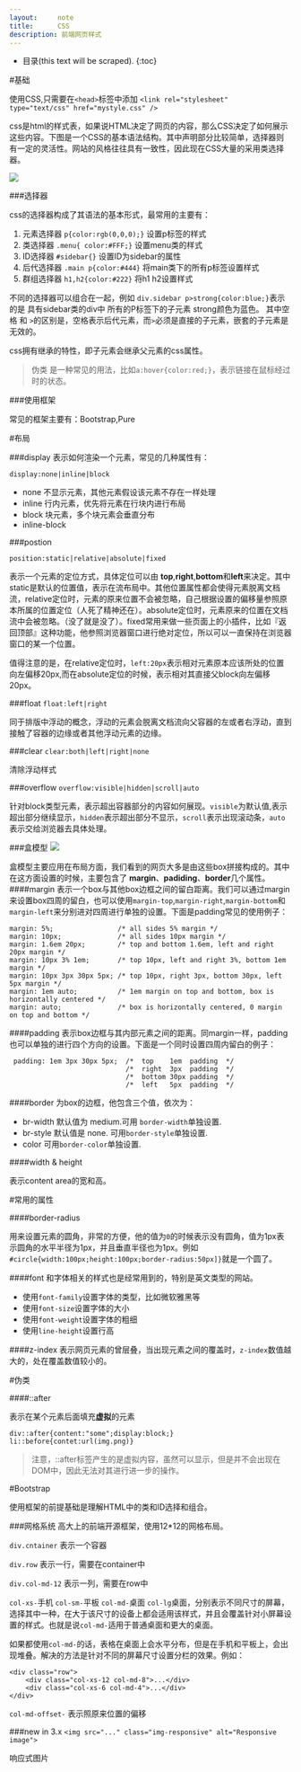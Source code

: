 ```yaml
---
layout:     note
title:      CSS
description: 前端网页样式
---
```


* 目录(this text will be scraped).
{:toc}


#基础

使用CSS,只需要在`<head>`标签中添加
`<link rel="stylesheet" type="text/css" href="mystyle.css" />`

css是html的样式表，如果说HTML决定了网页的内容，那么CSS决定了如何展示这些内容。下图是一个CSS的基本语法结构。其中声明部分比较简单，选择器则有一定的灵活性。网站的风格往往具有一致性，因此现在CSS大量的采用类选择器。

![](http://www.w3school.com.cn/i/ct_css_selector.gif)


###选择器

css的选择器构成了其语法的基本形式，最常用的主要有：

1. 元素选择器 `p{color:rgb(0,0,0);}` 设置p标签的样式
2. 类选择器  `.menu{ color:#FFF;}` 设置menu类的样式
3. ID选择器  `#sidebar{}` 设置ID为sidebar的属性
4. 后代选择器 `.main p{color:#444}` 将main类下的所有p标签设置样式
5. 群组选择器 `h1,h2{color:#222}` 将h1 h2设置样式

不同的选择器可以组合在一起，例如 `div.sidebar p>strong{color:blue;}`表示的是 具有sidebar类的div中 所有的P标签下的子元素 strong颜色为蓝色。 其中空格 和 `>`的区别是，空格表示后代元素，而`>`必须是直接的子元素，嵌套的子元素是无效的。

css拥有继承的特性，即子元素会继承父元素的css属性。

> 伪类 是一种常见的用法，比如`a:hover{color:red;}`，表示链接在鼠标经过时的状态。



###使用框架

常见的框架主要有：Bootstrap,Pure


#布局

###display
表示如何渲染一个元素，常见的几种属性有：

`display:none|inline|block`

+ none 不显示元素，其他元素假设该元素不存在一样处理
+ inline 行内元素，优先将元素在行块内进行布局
+ block 块元素，多个块元素会垂直分布
+ inline-block 

###postion

`position:static|relative|absolute|fixed`

表示一个元素的定位方式，具体定位可以由 **top**,**right**,**bottom**和**left**来决定。其中static是默认的位置值，表示在流布局中。其他位置属性都会使得元素脱离文档流，relative定位时，元素的原来位置不会被忽略，自己根据设置的偏移量参照原本所属的位置定位（人死了精神还在）。absolute定位时，元素原来的位置在文档流中会被忽略。（没了就是没了）。fixed常用来做一些页面上的小插件，比如『返回顶部』这种功能，他参照浏览器窗口进行绝对定位，所以可以一直保持在浏览器窗口的某一个位置。

值得注意的是，在relative定位时，`left:20px`表示相对元素原本应该所处的位置向左偏移20px,而在absolute定位的时候，表示相对其直接父block向左偏移20px。


###float
`float:left|right`

同于排版中浮动的概念，浮动的元素会脱离文档流向父容器的左或者右浮动，直到接触了容器的边缘或者其他浮动元素的边缘。

###clear
`clear:both|left|right|none`

清除浮动样式


###overflow
`overflow:visible|hidden|scroll|auto`

针对block类型元素，表示超出容器部分的内容如何展现。`visible`为默认值,表示超出部分继续显示，`hidden`表示超出部分不显示，`scroll`表示出现滚动条，`auto`表示交给浏览器去具体处理。



###盒模型
![](http://www.w3school.com.cn/i/ct_boxmodel.gif)

盒模型主要应用在布局方面，我们看到的网页大多是由这些box拼接构成的。其中在这方面设置的时候，主要包含了 **margin**、**padiding**、**border**几个属性。
####margin
表示一个box与其他box边框之间的留白距离。我们可以通过margin来设置box四周的留白，也可以使用`margin-top`,`margin-right`,`margin-bottom`和`margin-left`来分别进对四周进行单独的设置。下面是padding常见的使用例子：

    margin: 5%;                /* all sides 5% margin */
    margin: 10px;              /* all sides 10px margin */
    margin: 1.6em 20px;        /* top and bottom 1.6em, left and right 20px margin */
    margin: 10px 3% 1em;       /* top 10px, left and right 3%, bottom 1em margin */
    margin: 10px 3px 30px 5px; /* top 10px, right 3px, bottom 30px, left 5px margin */
    margin: 1em auto;          /* 1em margin on top and bottom, box is horizontally centered */
    margin: auto;              /* box is horizontally centered, 0 margin on top and bottom */

####padding
表示box边框与其内部元素之间的距离。同margin一样，padding也可以单独的进行四个方向的设置。下面是一个同时设置四周内留白的例子：

     padding: 1em 3px 30px 5px;  /*  top    1em  padding  */
                                 /*  right  3px  padding  */
                                 /*  bottom 30px padding  */
                                 /*  left   5px  padding  */
####border
为box的边框，他包含三个值，依次为：

+ br-width 默认值为 medium.可用 `border-width`单独设置.
+ br-style 默认值是 none. 可用`border-style`单独设置.
+ color 可用`border-color`单独设置.

####width & height

表示content area的宽和高。


#常用的属性

####border-radius

用来设置元素的圆角，非常的方便，他的值为`0`的时候表示没有圆角，值为1px表示圆角的水平半径为1px，并且垂直半径也为1px。例如`#circle{width:100px;height:100px;border-radius:50px]}`就是一个圆了。

####font
和字体相关的样式也是经常用到的，特别是英文类型的网站。

+ 使用`font-family`设置字体的类型，比如微软雅黑等
+ 使用`font-size`设置字体的大小
+ 使用`font-weight`设置字体的粗细
+ 使用`line-height`设置行高


####z-index
表示网页元素的曾层叠，当出现元素之间的覆盖时，`z-index`数值越大的，处在覆盖数值较小的。


#伪类

####::after

表示在某个元素后面填充**虚拟**的元素

    div::after{content:"some";display:block;}
    li::before{contet:url(img.png)}

> 注意，::after标签产生的是虚拟内容，虽然可以显示，但是并不会出现在DOM中，因此无法对其进行进一步的操作。

#Bootstrap

使用框架的前提基础是理解HTML中的类和ID选择和组合。

###网格系统
高大上的前端开源框架，使用12\*12的网格布局。

`div.cntainer` 表示一个容器

`div.row` 表示一行，需要在container中

`div.col-md-12` 表示一列，需要在row中

`col-xs-`手机  `col-sm-`平板 `col-md-`桌面 `col-lg`桌面，分别表示不同尺寸的屏幕，选择其中一种，在大于该尺寸的设备上都会适用该样式，并且会覆盖针对小屏幕设置的样式。也就是说`col-md-`适用于普通桌面和更大的桌面。

如果都使用`col-md-`的话，表格在桌面上会水平分布，但是在手机和平板上，会出现堆叠。解决的方法是针对不同的屏幕尺寸设置分栏的效果。例如：
    
    <div class="row">
        <div class="col-xs-12 col-md-8">...</div>
        <div class="col-xs-6 col-md-4">...</div>
    </div>


`col-md-offset-` 表示照原来位置的偏移




###new in 3.x
`<img src="..." class="img-responsive" alt="Responsive image">` 

响应式图片

